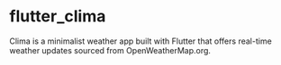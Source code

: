 # flutter_clima
Clima is a minimalist weather app built with Flutter that offers real-time weather updates sourced from OpenWeatherMap.org.
